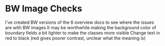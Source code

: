 # BW Image Checks
I've created BW versions of the 6 overview docs to see where the issues are with BW images
It may be worthwhile making the background color of boundary fields a bit lighter to make the classes more visible
Change text in red to black (red gives poorer contrast, unclear what the meaning is)
